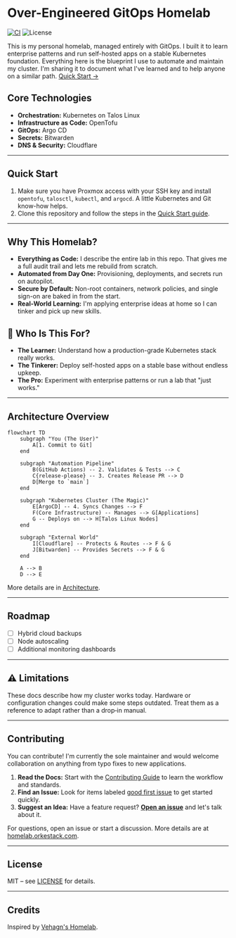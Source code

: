 # Over-Engineered GitOps Homelab

[![CI](https://github.com/theepicsaxguy/homelab/actions/workflows/image-build.yaml/badge.svg)](https://github.com/theepicsaxguy/homelab/actions/workflows/image-build.yaml) ![License](https://img.shields.io/github/license/theepicsaxguy/homelab)

This is my personal homelab, managed entirely with GitOps. I built it to learn enterprise patterns and run self-hosted apps on a stable Kubernetes foundation. Everything here is the blueprint I use to automate and maintain my cluster. I'm sharing it to document what I've learned and to help anyone on a similar path.
[Quick Start →](https://homelab.orkestack.com/docs/quick-start)

## Core Technologies

- **Orchestration:** Kubernetes on Talos Linux
- **Infrastructure as Code:** OpenTofu
- **GitOps:** Argo CD
- **Secrets:** Bitwarden
- **DNS & Security:** Cloudflare

---

## Quick Start

1. Make sure you have Proxmox access with your SSH key and install `opentofu`, `talosctl`, `kubectl`, and `argocd`. A little Kubernetes and Git know-how helps.
2. Clone this repository and follow the steps in the [Quick Start guide](https://homelab.orkestack.com/docs/quick-start).

---

## Why This Homelab?

- **Everything as Code:** I describe the entire lab in this repo. That gives me a full audit trail and lets me rebuild from scratch.
- **Automated from Day One:** Provisioning, deployments, and secrets run on autopilot.
- **Secure by Default:** Non-root containers, network policies, and single sign-on are baked in from the start.
- **Real-World Learning:** I'm applying enterprise ideas at home so I can tinker and pick up new skills.

## 👥 Who Is This For?

- **The Learner:** Understand how a production-grade Kubernetes stack really works.
- **The Tinkerer:** Deploy self-hosted apps on a stable base without endless upkeep.
- **The Pro:** Experiment with enterprise patterns or run a lab that "just works."

---

## Architecture Overview

```mermaid
flowchart TD
    subgraph "You (The User)"
        A[1. Commit to Git]
    end

    subgraph "Automation Pipeline"
        B(GitHub Actions) -- 2. Validates & Tests --> C
        C{release-please} -- 3. Creates Release PR --> D
        D[Merge to `main`]
    end

    subgraph "Kubernetes Cluster (The Magic)"
        E[ArgoCD] -- 4. Syncs Changes --> F
        F(Core Infrastructure) -- Manages --> G[Applications]
        G -- Deploys on --> H[Talos Linux Nodes]
    end

    subgraph "External World"
        I[Cloudflare] -- Protects & Routes --> F & G
        J[Bitwarden] -- Provides Secrets --> F & G
    end

    A --> B
    D --> E
```

More details are in [Architecture](https://homelab.orkestack.com/docs/architecture).

---

## Roadmap

- [ ] Hybrid cloud backups
- [ ] Node autoscaling
- [ ] Additional monitoring dashboards

---

## ⚠ Limitations

These docs describe how my cluster works today. Hardware or configuration changes
could make some steps outdated. Treat them as a reference to adapt rather than a
drop‑in manual.

---

## Contributing

You can contribute! I'm currently the sole maintainer and would welcome collaboration on anything from typo fixes to new applications.

1. **Read the Docs:** Start with the [Contributing Guide](.github/CONTRIBUTING.md) to learn the workflow and standards.
2. **Find an Issue:** Look for items labeled [good first issue](https://github.com/theepicsaxguy/homelab/labels/good%20first%20issue) to get started quickly.
3. **Suggest an Idea:** Have a feature request? [**Open an issue**](https://github.com/theepicsaxguy/homelab/issues/new?template=feature_request.md) and let's talk about it.

For questions, open an issue or start a discussion. More details are at [homelab.orkestack.com](https://homelab.orkestack.com).

---

## License

MIT – see [LICENSE](LICENSE) for details.

---

## Credits

Inspired by [Vehagn's Homelab](https://github.com/vehagn/homelab).
